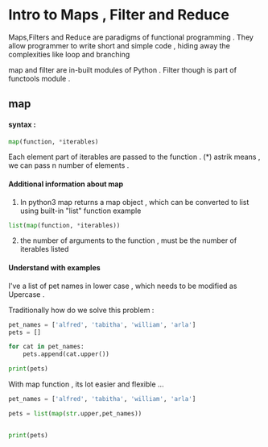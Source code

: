 # Intro to Maps , Filter and Reduce

Maps,Filters and Reduce are paradigms of functional programming .
They allow programmer to write short and simple code , hiding away the complexities like loop and branching 

map and filter are in-built modules of Python . Filter though is part of functools module .


## map

#### syntax :

```python
map(function, *iterables)

```
Each element part of iterables are passed to the function .
(*) astrik means , we can pass n number of elements .


#### Additional information about map

1.  In python3 map returns a map object , which can be converted to list using built-in "list" function
example 
```python
list(map(function, *iterables))
```

2.  the number of arguments to the function , must be the number of iterables listed


#### Understand with examples

I've a list of pet names in lower case , which needs to be modified as Upercase .

Traditionally how do we solve this problem :

```python
pet_names = ['alfred', 'tabitha', 'william', 'arla']
pets = []

for cat in pet_names:
    pets.append(cat.upper())

print(pets)


```

With map function , its lot easier and flexible ...

```python
pet_names = ['alfred', 'tabitha', 'william', 'arla']

pets = list(map(str.upper,pet_names))


print(pets)


```